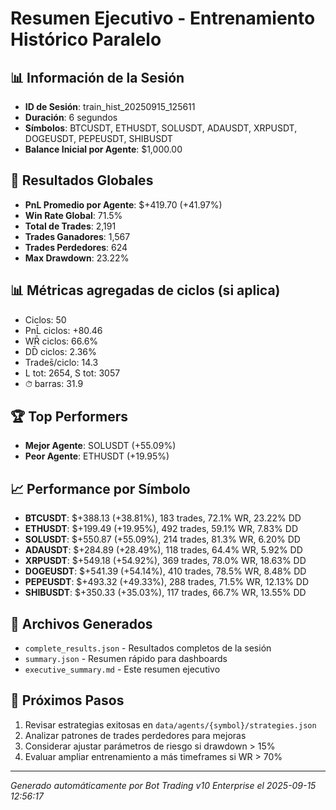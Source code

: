 # Resumen Ejecutivo - Entrenamiento Histórico Paralelo

## 📊 Información de la Sesión
- **ID de Sesión**: train_hist_20250915_125611
- **Duración**: 6 segundos
- **Símbolos**: BTCUSDT, ETHUSDT, SOLUSDT, ADAUSDT, XRPUSDT, DOGEUSDT, PEPEUSDT, SHIBUSDT
- **Balance Inicial por Agente**: $1,000.00

## 🎯 Resultados Globales
- **PnL Promedio por Agente**: $+419.70 (+41.97%)
- **Win Rate Global**: 71.5%
- **Total de Trades**: 2,191
- **Trades Ganadores**: 1,567
- **Trades Perdedores**: 624
- **Max Drawdown**: 23.22%

## 📊 Métricas agregadas de ciclos (si aplica)
- Ciclos: 50
- PnL̄ ciclos: +80.46
- WR̄ ciclos: 66.6%
- DD̄ ciclos: 2.36%
- Trades̄/ciclo: 14.3
- L tot: 2654, S tot: 3057
- ⏱̄ barras: 31.9


## 🏆 Top Performers
- **Mejor Agente**: SOLUSDT (+55.09%)
- **Peor Agente**: ETHUSDT (+19.95%)

## 📈 Performance por Símbolo
- **BTCUSDT**: $+388.13 (+38.81%), 183 trades, 72.1% WR, 23.22% DD
- **ETHUSDT**: $+199.49 (+19.95%), 492 trades, 59.1% WR, 7.83% DD
- **SOLUSDT**: $+550.87 (+55.09%), 214 trades, 81.3% WR, 6.20% DD
- **ADAUSDT**: $+284.89 (+28.49%), 118 trades, 64.4% WR, 5.92% DD
- **XRPUSDT**: $+549.18 (+54.92%), 369 trades, 78.0% WR, 18.63% DD
- **DOGEUSDT**: $+541.39 (+54.14%), 410 trades, 78.5% WR, 8.48% DD
- **PEPEUSDT**: $+493.32 (+49.33%), 288 trades, 71.5% WR, 12.13% DD
- **SHIBUSDT**: $+350.33 (+35.03%), 117 trades, 66.7% WR, 13.55% DD

## 📁 Archivos Generados
- `complete_results.json` - Resultados completos de la sesión
- `summary.json` - Resumen rápido para dashboards
- `executive_summary.md` - Este resumen ejecutivo

## 🎯 Próximos Pasos
1. Revisar estrategias exitosas en `data/agents/{symbol}/strategies.json`
2. Analizar patrones de trades perdedores para mejoras
3. Considerar ajustar parámetros de riesgo si drawdown > 15%
4. Evaluar ampliar entrenamiento a más timeframes si WR > 70%

---
*Generado automáticamente por Bot Trading v10 Enterprise el 2025-09-15 12:56:17*

